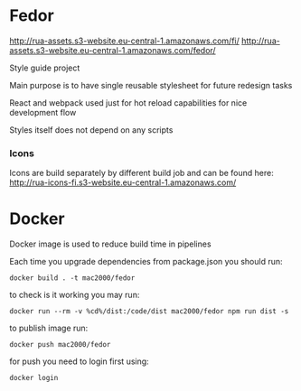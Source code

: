 # Fedor

http://rua-assets.s3-website.eu-central-1.amazonaws.com/fi/
http://rua-assets.s3-website.eu-central-1.amazonaws.com/fedor/

Style guide project

Main purpose is to have single reusable stylesheet for future redesign tasks

React and webpack used just for hot reload capabilities for nice development flow

Styles itself does not depend on any scripts

### Icons

Icons are build separately by different build job and can be found here: http://rua-icons-fi.s3-website.eu-central-1.amazonaws.com/

# Docker

Docker image is used to reduce build time in pipelines

Each time you upgrade dependencies from package.json you should run:

	docker build . -t mac2000/fedor

to check is it working you may run:

	docker run --rm -v %cd%/dist:/code/dist mac2000/fedor npm run dist -s

to publish image run:

	docker push mac2000/fedor

for push you need to login first using:

	docker login